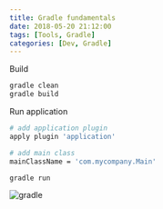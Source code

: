 ```yaml
---
title: Gradle fundamentals
date: 2018-05-20 21:12:00
tags: [Tools, Gradle]
categories: [Dev, Gradle]
---
```


Build
```bash
gradle clean
gradle build
```

Run application
```bash
# add application plugin
apply plugin 'application'

# add main class
mainClassName = 'com.mycompany.Main'

gradle run

```
![gradle](https://philsblog.b-cdn.net/images/gradle.png "gradle")

